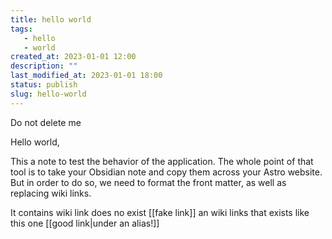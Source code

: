 ```yaml
---
title: hello world
tags: 
   - hello
   - world
created_at: 2023-01-01 12:00
description: ""
last_modified_at: 2023-01-01 18:00
status: publish
slug: hello-world
---
```


Do not delete me

Hello world,

This a note to test the behavior of the application. The whole point of that
tool is to take your Obsidian note and copy them across your Astro website. But
in order to do so, we need to format the front matter, as well as replacing wiki
links.

It contains wiki link does no exist [[fake link]] an wiki links that exists like
this one [[good link|under an alias!]]
